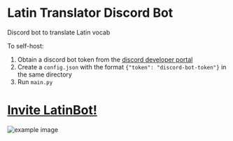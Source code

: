 # Latin Translator Discord Bot
Discord bot to translate Latin vocab

To self-host:
1) Obtain a discord bot token from the [discord developer portal](https://www.discord.dev)
2) Create a `config.json` with the format `{"token": "discord-bot-token"}` in the same directory
3) Run `main.py`

# [Invite LatinBot!](https://discord.com/api/oauth2/authorize?client_id=933579084443828228&permissions=2112&scope=bot%20applications.commands)
![example image](https://media.discordapp.net/attachments/933605032962703364/933614230794543115/unknown.png?width=452&height=803)
